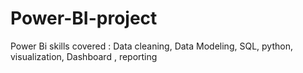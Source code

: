 # Power-BI-project
Power Bi skills covered : Data cleaning, Data Modeling, SQL, python, visualization, Dashboard , reporting

